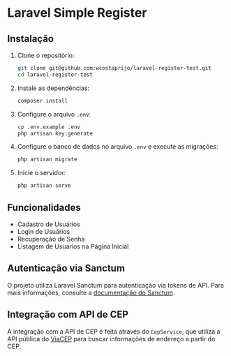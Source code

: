 # Laravel Simple Register

## Instalação

1. Clone o repositório:
    ```sh
    git clone git@github.com:wcostaprijo/laravel-register-test.git
    cd laravel-register-test
    ```

2. Instale as dependências:
    ```sh
    composer install
    ```

3. Configure o arquivo `.env`:
    ```sh
    cp .env.example .env
    php artisan key:generate
    ```

4. Configure o banco de dados no arquivo `.env` e execute as migrações:
    ```sh
    php artisan migrate
    ```

5. Inicie o servidor:
    ```sh
    php artisan serve
    ```

## Funcionalidades

- Cadastro de Usuários
- Login de Usuários
- Recuperação de Senha
- Listagem de Usuários na Página Inicial

## Autenticação via Sanctum

O projeto utiliza Laravel Sanctum para autenticação via tokens de API. Para mais informações, consulte a [documentação do Sanctum](https://laravel.com/docs/8.x/sanctum).

## Integração com API de CEP

A integração com a API de CEP é feita através do `CepService`, que utiliza a API pública do [ViaCEP](https://viacep.com.br/) para buscar informações de endereço a partir do CEP.
